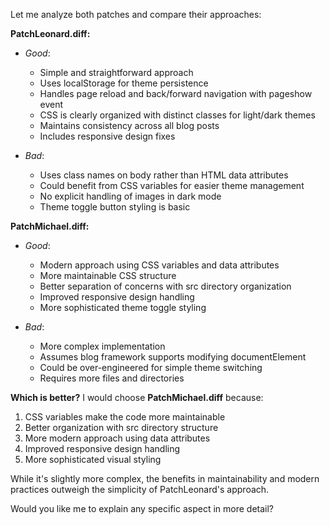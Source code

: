 

Let me analyze both patches and compare their approaches:

**PatchLeonard.diff:**
- *Good*:
  - Simple and straightforward approach
  - Uses localStorage for theme persistence
  - Handles page reload and back/forward navigation with pageshow event
  - CSS is clearly organized with distinct classes for light/dark themes
  - Maintains consistency across all blog posts
  - Includes responsive design fixes

- *Bad*:
  - Uses class names on body rather than HTML data attributes
  - Could benefit from CSS variables for easier theme management
  - No explicit handling of images in dark mode
  - Theme toggle button styling is basic

**PatchMichael.diff:**
- *Good*:
  - Modern approach using CSS variables and data attributes
  - More maintainable CSS structure
  - Better separation of concerns with src directory organization
  - Improved responsive design handling
  - More sophisticated theme toggle styling

- *Bad*:
  - More complex implementation
  - Assumes blog framework supports modifying documentElement
  - Could be over-engineered for simple theme switching
  - Requires more files and directories

**Which is better?**
I would choose **PatchMichael.diff** because:

1. CSS variables make the code more maintainable
2. Better organization with src directory structure
3. More modern approach using data attributes
4. Improved responsive design handling
5. More sophisticated visual styling

While it's slightly more complex, the benefits in maintainability and modern practices outweigh the simplicity of PatchLeonard's approach.

Would you like me to explain any specific aspect in more detail?